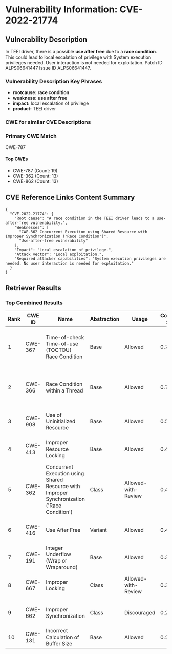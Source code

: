 # Vulnerability Information: CVE-2022-21774

## Vulnerability Description
In TEEI driver, there is a possible **use after free** due to a **race condition**. This could lead to local escalation of privilege with System execution privileges needed. User interaction is not needed for exploitation. Patch ID ALPS06641447 Issue ID ALPS06641447.

### Vulnerability Description Key Phrases
- **rootcause:** **race condition**
- **weakness:** **use after free**
- **impact:** local escalation of privilege
- **product:** TEEI driver

### CWE for similar CVE Descriptions
### Primary CWE Match
CWE-787

#### Top CWEs
- CWE-787 (Count: 19)
- CWE-362 (Count: 13)
- CWE-862 (Count: 13)

## CVE Reference Links Content Summary
```
{
  "CVE-2022-21774": {
    "Root cause": "A race condition in the TEEI driver leads to a use-after-free vulnerability.",
    "Weaknesses": [
      "CWE-362 Concurrent Execution using Shared Resource with Improper Synchronization ('Race Condition')",
      "Use-after-free vulnerability"
    ],
    "Impact": "Local escalation of privilege.",
    "Attack vector": "Local exploitation.",
    "Required attacker capabilities": "System execution privileges are needed. No user interaction is needed for exploitation."
  }
}
```

## Retriever Results

### Top Combined Results

| Rank | CWE ID | Name | Abstraction | Usage | Combined Score | Retrievers | Individual Scores |
|------|--------|------|-------------|-------|---------------|------------|-------------------|
| 1 | CWE-367 | Time-of-check Time-of-use (TOCTOU) Race Condition | Base | Allowed | 0.7664 | dense, sparse, graph | dense: 0.538, sparse: 0.409, graph: 0.736 |
| 2 | CWE-366 | Race Condition within a Thread | Base | Allowed | 0.7237 | dense, sparse, graph | dense: 0.576, sparse: 0.378, graph: 0.613 |
| 3 | CWE-908 | Use of Uninitialized Resource | Base | Allowed | 0.5084 | dense, sparse | dense: 0.549, sparse: 0.409 |
| 4 | CWE-413 | Improper Resource Locking | Base | Allowed | 0.4992 | dense, sparse | dense: 0.541, sparse: 0.399 |
| 5 | CWE-362 | Concurrent Execution using Shared Resource with Improper Synchronization ('Race Condition') | Class | Allowed-with-Review | 0.4637 | dense, sparse, graph | dense: 0.563, sparse: 0.493, graph: 0.631 |
| 6 | CWE-416 | Use After Free | Variant | Allowed | 0.4631 | dense, sparse | dense: 0.541, sparse: 0.404 |
| 7 | CWE-191 | Integer Underflow (Wrap or Wraparound) | Base | Allowed | 0.3786 | dense, sparse | dense: 0.525, sparse: 0.202 |
| 8 | CWE-667 | Improper Locking | Class | Allowed-with-Review | 0.3159 | dense, sparse | dense: 0.547, sparse: 0.462 |
| 9 | CWE-662 | Improper Synchronization | Class | Discouraged | 0.2634 | sparse, graph | sparse: 0.459, graph: 0.911 |
| 10 | CWE-131 | Incorrect Calculation of Buffer Size | Base | Allowed | 0.2341 | sparse | sparse: 0.409 |


